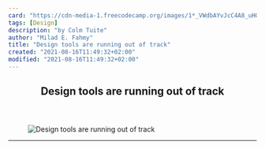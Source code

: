 ```yaml
---
card: "https://cdn-media-1.freecodecamp.org/images/1*_VWdbAYvJcC4A8_uHGj_jQ.jpeg"
tags: [Design]
description: "by Colm Tuite"
author: "Milad E. Fahmy"
title: "Design tools are running out of track"
created: "2021-08-16T11:49:32+02:00"
modified: "2021-08-16T11:49:32+02:00"
---
```

<div class="site-wrapper">
<main id="site-main" class="site-main outer">
<div class="inner">
<article class="post-full post tag-design tag-web-development tag-web-design tag-technology tag-startup ">
<header class="post-full-header">
<h1 class="post-full-title">Design tools are running out of track</h1>
</header>
<figure class="post-full-image">
<picture>
<source media="(max-width: 700px)" sizes="1px" srcset="data:image/gif;base64,R0lGODlhAQABAIAAAAAAAP///yH5BAEAAAAALAAAAAABAAEAAAIBRAA7 1w">
<source media="(min-width: 701px)" sizes="(max-width: 800px) 400px,
(max-width: 1170px) 700px,
1400px" srcset="https://cdn-media-1.freecodecamp.org/images/1*_VWdbAYvJcC4A8_uHGj_jQ.jpeg 300w,
https://cdn-media-1.freecodecamp.org/images/1*_VWdbAYvJcC4A8_uHGj_jQ.jpeg 600w,
https://cdn-media-1.freecodecamp.org/images/1*_VWdbAYvJcC4A8_uHGj_jQ.jpeg 1000w,
https://cdn-media-1.freecodecamp.org/images/1*_VWdbAYvJcC4A8_uHGj_jQ.jpeg 2000w">
<img onerror="this.style.display='none'" src="https://cdn-media-1.freecodecamp.org/images/1*_VWdbAYvJcC4A8_uHGj_jQ.jpeg" alt="Design tools are running out of track">
</picture>
</figure>
<section class="post-full-content">
<div class="post-content medium-migrated-article">
</div>
<hr>
</section>
</article>
</div>
</main>
</div>
<!-- Google Tag Manager (noscript) -->
<!-- End Google Tag Manager (noscript) -->
